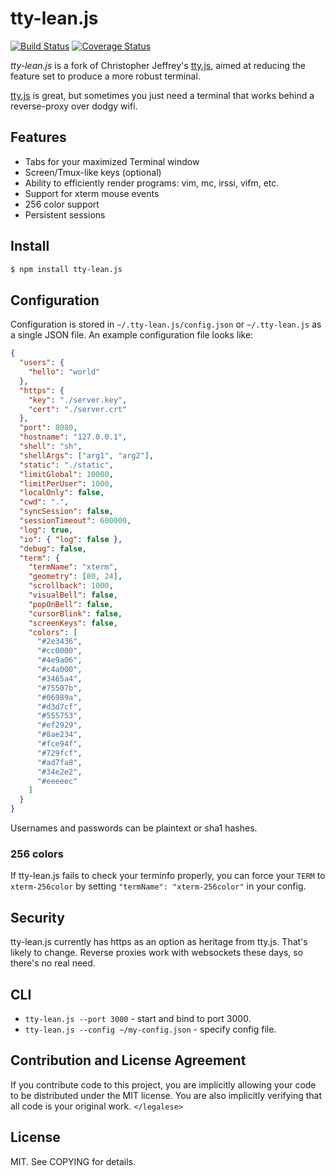 # tty-lean.js

[![Build Status](https://img.shields.io/travis/dit4c/tty-lean.js.svg?style=flat)](https://travis-ci.org/dit4c/tty-lean.js)
[![Coverage Status](https://img.shields.io/coveralls/dit4c/tty-lean.js.svg?style=flat)](https://coveralls.io/r/dit4c/tty-lean.js)

_tty-lean.js_ is a fork of Christopher Jeffrey's [tty.js][tty.js], aimed at
reducing the feature set to produce a more robust terminal.

[tty.js][tty.js] is great, but sometimes you just need a terminal that works
behind a reverse-proxy over dodgy wifi.

## Features

- Tabs for your maximized Terminal window
- Screen/Tmux-like keys (optional)
- Ability to efficiently render programs: vim, mc, irssi, vifm, etc.
- Support for xterm mouse events
- 256 color support
- Persistent sessions

## Install

``` bash
$ npm install tty-lean.js
```

## Configuration

Configuration is stored in `~/.tty-lean.js/config.json` or `~/.tty-lean.js` as a single JSON file. An example configuration file looks like:

``` json
{
  "users": {
    "hello": "world"
  },
  "https": {
    "key": "./server.key",
    "cert": "./server.crt"
  },
  "port": 8080,
  "hostname": "127.0.0.1",
  "shell": "sh",
  "shellArgs": ["arg1", "arg2"],
  "static": "./static",
  "limitGlobal": 10000,
  "limitPerUser": 1000,
  "localOnly": false,
  "cwd": ".",
  "syncSession": false,
  "sessionTimeout": 600000,
  "log": true,
  "io": { "log": false },
  "debug": false,
  "term": {
    "termName": "xterm",
    "geometry": [80, 24],
    "scrollback": 1000,
    "visualBell": false,
    "popOnBell": false,
    "cursorBlink": false,
    "screenKeys": false,
    "colors": [
      "#2e3436",
      "#cc0000",
      "#4e9a06",
      "#c4a000",
      "#3465a4",
      "#75507b",
      "#06989a",
      "#d3d7cf",
      "#555753",
      "#ef2929",
      "#8ae234",
      "#fce94f",
      "#729fcf",
      "#ad7fa8",
      "#34e2e2",
      "#eeeeec"
    ]
  }
}
```

Usernames and passwords can be plaintext or sha1 hashes.

### 256 colors

If tty-lean.js fails to check your terminfo properly, you can force your `TERM`
to `xterm-256color` by setting `"termName": "xterm-256color"` in your config.

## Security

tty-lean.js currently has https as an option as heritage from tty.js. That's likely to change. Reverse proxies work with websockets these days, so there's no real need.

## CLI

- `tty-lean.js --port 3000` - start and bind to port 3000.
- `tty-lean.js --config ~/my-config.json` - specify config file.

## Contribution and License Agreement

If you contribute code to this project, you are implicitly allowing your code
to be distributed under the MIT license. You are also implicitly verifying that
all code is your original work. `</legalese>`

## License

MIT. See COPYING for details.

[tty.js]: https://github.com/chjj/tty.js/
[1]: http://invisible-island.net/xterm/ctlseqs/ctlseqs.html#Mouse%20Tracking
